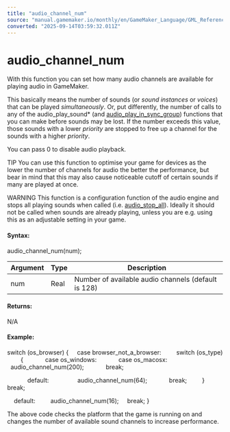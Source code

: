 ```yaml
---
title: "audio_channel_num"
source: "manual.gamemaker.io/monthly/en/GameMaker_Language/GML_Reference/Asset_Management/Audio/audio_channel_num.htm"
converted: "2025-09-14T03:59:32.011Z"
---
```


# audio\_channel\_num

With this function you can set how many audio channels are available for playing audio in GameMaker.

This basically means the number of sounds (or _sound instances_ or _voices_) that can be played _simultaneously_. Or, put differently, the number of calls to any of the audio\_play\_sound\* (and [audio\_play\_in\_sync\_group](Audio_Synchronisation/audio_play_in_sync_group.md)) functions that you can make before sounds may be lost. If the number exceeds this value, those sounds with a lower _priority_ are stopped to free up a channel for the sounds with a higher _priority_.

You can pass 0 to disable audio playback.

TIP You can use this function to optimise your game for devices as the lower the number of channels for audio the better the performance, but bear in mind that this may also cause noticeable cutoff of certain sounds if many are played at once.

WARNING This function is a configuration function of the audio engine and stops all playing sounds when called (i.e. [audio\_stop\_all](audio_stop_all.md)). Ideally it should not be called when sounds are already playing, unless you are e.g. using this as an adjustable setting in your game.

#### Syntax:

audio\_channel\_num(num);

| Argument | Type | Description |
| --- | --- | --- |
| num | Real | Number of available audio channels (default is 128) |

#### Returns:

N/A

#### Example:

switch (os\_browser)
{
    case browser\_not\_a\_browser:
        switch (os\_type)
        {
            case os\_windows:
            case os\_macosx:
                audio\_channel\_num(200);
            break;

            default:
                audio\_channel\_num(64);
            break;
        }
    break;

    default:
        audio\_channel\_num(16);
    break;
}

The above code checks the platform that the game is running on and changes the number of available sound channels to increase performance.